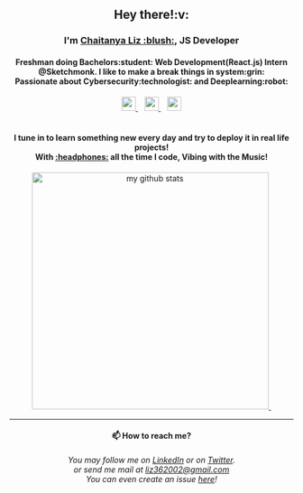 <h2 align="center">Hey there!:v:</h2>  

<h3 align="center">I'm <a href="https://cliz17.github.io/ChaitanyaLiz_Portfolio.github.io/">Chaitanya Liz :blush:</a>, JS Developer</h3> 
<h4 align="center">Freshman doing Bachelors:student: Web Development(React.js) Intern @Sketchmonk. I like to make a break things in system:grin:<br/>Passionate about Cybersecurity:technologist: and Deeplearning:robot:</h4> 

<p align="center">
      <a href="https://twitter.com/LizChaitanya" target="_blank">
      <img height="25"  src="https://raw.githubusercontent.com/CLiz17/icons/7ba8423bdf768b2d22c85238fc7715bbb8157dd2/twitter.svg" />
  </a>&nbsp;&nbsp;
    <a href="https://www.instagram.com/liz_starwars/" target="_blank">
      <img height="25" src="https://raw.githubusercontent.com/CLiz17/icons/5d61fd83b61356a4c558483f5e248f5e8bc16821/instagram.svg" />
    </a>&nbsp;&nbsp;
    <a href="https://www.linkedin.com/in/chaitanya-liz-r-t-9471791b5/" target="_blank">
      <img height="25" src="https://raw.githubusercontent.com/CLiz17/icons/7ba8423bdf768b2d22c85238fc7715bbb8157dd2/linkedin.svg" />
    </a>
<br/>
<br/>  
<h4 align="center">I tune in to learn something new every day and try to deploy it in real life projects! <br/> With <a href="https://open.spotify.com/playlist/0eh5lErReQQqzPXjPt9xMo?si=10997f2c43894da1">:headphones:</a> all the time I code, Vibing with the Music!</h4>   

<a align="center" href="https://github.com/CLiz17?tab=repositories">
    <p align="center">
    <img src="https://github-readme-stats.vercel.app/api?username=CLiz17&show_icons=true&theme=algolia" alt="my github stats" width="420"/>&nbsp;
    </p>
</a>
  
---
<h4 align="center">📫 How to reach me?</h4>
  <h6 align="center">You may follow me on <a href="https://www.linkedin.com/in/chaitanya-liz-r-t-9471791b5/">LinkedIn</a> or on <a href="https://twitter.com/LizChaitanya">Twitter</a>.<br/>or send me mail at <a href="https://mail.google.com/mail/u/0/#inbox">liz362002@gmail.com</a> <br/> You can even create an issue <a href="https://github.com/CLiz17/CLiz17/issues/new">here</a>!</h6>
